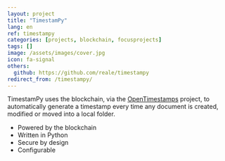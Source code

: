 ```yaml
---
layout: project
title: "TimestamPy"
lang: en
ref: timestampy
categories: [projects, blockchain, focusprojects]
tags: []
image: /assets/images/cover.jpg
icon: fa-signal
others:
  github: https://github.com/reale/timestampy
redirect_from: /timestampy/
---
```


TimestamPy uses the blockchain, via the [OpenTimestamps](https://opentimestamps.org/) project, to automatically generate a timestamp every time any document is created, modified or moved into a local folder.

- Powered by the blockchain
- Written in Python
- Secure by design
- Configurable
